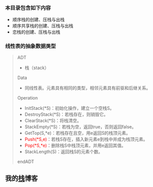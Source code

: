 
### 本目录包含如下内容  

- 顺序栈的创建、压栈与出栈
- 顺序共享栈的创建、压栈与出栈
- 恋栈的创建、压栈与出栈  

### 线性表的抽象数据类型  

> ADT  
> - 栈（stack）  
>  
> Data  
>  
> - 同线性表。元素具有相同的类型，相邻元素具有前驱和后继关系。  
>
> Operation  
>
> - InitStack(*S)：初始化操作，建立一个空栈S。
> - DestroyStack(*S)：若栈存在，则销毁它。
> - ClearStack(*S)：将栈清空。
> - StackEmpty(*S)：若栈为空，返回true，否则返回false。
> - GetTop(S,*e)：若栈存在且空，用e返回S的栈顶元素。
> - <font color = 'red'>Push(*S,e)</font>：若栈S存在，插入新元素e到栈中并成为栈顶元素。
> - <font color = 'red'>Pop(*S,*e)</font>：删除栈S中栈顶元素，并用e返回其值。
> - StackLength(S)：返回栈S的元素个数。  
> 
> endADT

## 我的[栈](https://sxhpai.github.io/2022/03/26/DS/DS1/)博客
